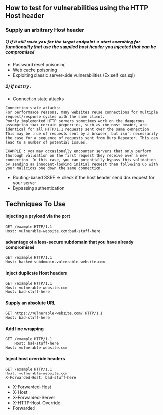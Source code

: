 
## How to test for vulnerabilities using the HTTP Host header
### Supply an arbitrary Host header 
##### 1) if it still route you for the target endpoint => start searching for functionality that use the supplied host header you injected that can be compromised 
- Password reset poisoning 
- Web cache poisoning
- Exploiting classic server-side vulnerabilities  (Ex:self xss,sql)
##### 2) if not try : 
- Connection state attacks
```
Connection state attacks: 
For performance reasons, many websites reuse connections for multiple request/response cycles with the same client.
Poorly implemented HTTP servers sometimes work on the dangerous assumption that certain properties, such as the Host header, are identical for all HTTP/1.1 requests sent over the same connection.
This may be true of requests sent by a browser, but isn't necessarily the case for a sequence of requests sent from Burp Repeater. This can lead to a number of potential issues.

EXAMPLE : you may occasionally encounter servers that only perform thorough validation on the first request they receive over a new connection. In this case, you can potentially bypass this validation by sending an innocent-looking initial request then following up with your malicious one down the same connection. 
```
- Routing-based SSRF => check if the host header send dns request for your server
- Bypassing authentication
  
## Techniques To Use

#### injecting a payload via the port
```http
GET /example HTTP/1.1
Host: vulnerable-website.com:bad-stuff-here
```
#### advantage of a less-secure subdomain that you have already compromised
```
GET /example HTTP/1.1
Host: hacked-subdomain.vulnerable-website.com
```
#### Inject duplicate Host headers
```
GET /example HTTP/1.1
Host: vulnerable-website.com
Host: bad-stuff-here
```
#### Supply an absolute URL
```
GET https://vulnerable-website.com/ HTTP/1.1
Host: bad-stuff-here
```

#### Add line wrapping
```
GET /example HTTP/1.1
    Host: bad-stuff-here
Host: vulnerable-website.com
```

#### Inject host override headers
```
GET /example HTTP/1.1
Host: vulnerable-website.com
X-Forwarded-Host: bad-stuff-here
```
- X-Forwarded-Host
- X-Host
- X-Forwarded-Server
- X-HTTP-Host-Override
- Forwarded

## 
